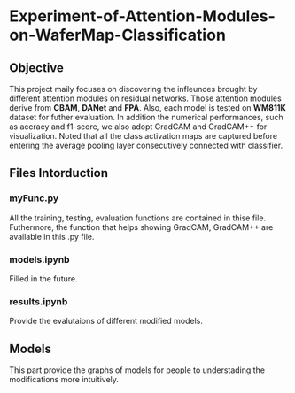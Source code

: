 # Experiment-of-Attention-Modules-on-WaferMap-Classification
## Objective
  This project maily focuses on discovering the infleunces brought by different attention modules on residual networks. Those attention modules derive from **CBAM**, **DANet** and **FPA**.
  Also, each model is tested on **WM811K** dataset for futher evaluation. In addition the numerical performances, such as accracy and f1-score, we also adopt GradCAM and GradCAM++ for visualization. Noted that all the class activation maps are captured before entering the average pooling layer consecutively connected with classifier.
## Files Intorduction
  ### myFunc.py
  All the training, testing, evaluation functions are contained in thise file. Futhermore, the function that helps showing GradCAM, GradCAM++ are available in this .py file.
  ### models.ipynb
  Filled in the future.
  ### results.ipynb
  Provide the evalutaions of different modified models.
## Models
This part provide the graphs of models for people to understading the modifications more intuitively.

